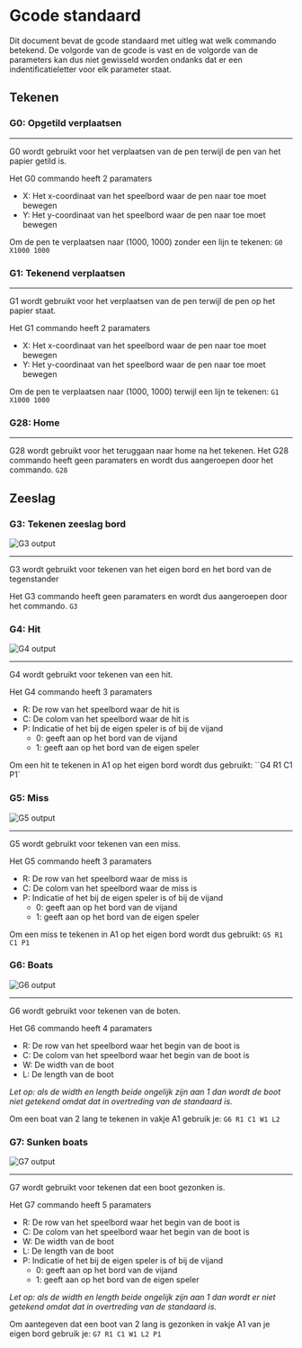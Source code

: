 # Gcode standaard

Dit document bevat de gcode standaard met uitleg wat welk commando betekend.
De volgorde van de gcode is vast en de volgorde van de parameters kan dus niet gewisseld worden ondanks dat er een indentificatieletter voor elk parameter staat.

## Tekenen

### G0: Opgetild verplaatsen

___
G0 wordt gebruikt voor het verplaatsen van de pen terwijl de pen van het papier getild is.

Het G0 commando heeft 2 paramaters

- X: Het x-coordinaat van het speelbord waar de pen naar toe moet bewegen
- Y: Het y-coordinaat van het speelbord waar de pen naar toe moet bewegen

Om de pen te verplaatsen naar (1000, 1000) zonder een lijn te tekenen:
``G0 X1000 1000``


### G1: Tekenend verplaatsen

___
G1 wordt gebruikt voor het verplaatsen van de pen terwijl de pen op het papier staat.

Het G1 commando heeft 2 paramaters

- X: Het x-coordinaat van het speelbord waar de pen naar toe moet bewegen
- Y: Het y-coordinaat van het speelbord waar de pen naar toe moet bewegen

Om de pen te verplaatsen naar (1000, 1000) terwijl een lijn te tekenen:
``G1 X1000 1000``

### G28: Home

___
G28 wordt gebruikt voor het teruggaan naar home na het tekenen.
Het G28 commando heeft geen paramaters en wordt dus aangeroepen door het commando.
``G28``

## Zeeslag

### G3: Tekenen zeeslag bord

![G3 output](G3.bmp)
___
G3 wordt gebruikt voor tekenen van het eigen bord en het bord van de tegenstander

Het G3 commando heeft geen paramaters en wordt dus aangeroepen door het commando.
``G3``

### G4: Hit

![G4 output](G4.bmp)
___
G4 wordt gebruikt voor tekenen van een hit.

Het G4 commando heeft 3 paramaters

- R: De row van het speelbord waar de hit is
- C: De colom van het speelbord waar de hit is
- P: Indicatie of het bij de eigen speler is of bij de vijand
    - 0: geeft aan op het bord van de vijand
    - 1: geeft aan op het bord van de eigen speler

Om een hit te tekenen in A1 op het eigen bord wordt dus gebruikt:
``G4 R1 C1 P1`

### G5: Miss

![G5 output](G5.bmp)
___
G5 wordt gebruikt voor tekenen van een miss.

Het G5 commando heeft 3 paramaters

- R: De row van het speelbord waar de miss is
- C: De colom van het speelbord waar de miss is
- P: Indicatie of het bij de eigen speler is of bij de vijand
    - 0: geeft aan op het bord van de vijand
    - 1: geeft aan op het bord van de eigen speler

Om een miss te tekenen in A1 op het eigen bord wordt dus gebruikt:
``G5 R1 C1 P1``

### G6: Boats
![G6 output](G6.bmp)

___
G6 wordt gebruikt voor tekenen van de boten.

Het G6 commando heeft 4 paramaters

- R: De row van het speelbord waar het begin van de boot is
- C: De colom van het speelbord waar het begin van de boot is
- W: De width van de boot
- L: De length van de boot

*Let op: als de width en length beide ongelijk zijn aan 1 dan wordt de boot niet getekend omdat dat in overtreding van de standaard is.*

Om een boat van 2 lang te tekenen in vakje A1 gebruik je: ``G6 R1 C1 W1 L2``


### G7: Sunken boats
![G7 output](G7.bmp)

___
G7 wordt gebruikt voor tekenen dat een boot gezonken is.

Het G7 commando heeft 5 paramaters

- R: De row van het speelbord waar het begin van de boot is
- C: De colom van het speelbord waar het begin van de boot is
- W: De width van de boot
- L: De length van de boot
- P: Indicatie of het bij de eigen speler is of bij de vijand
    - 0: geeft aan op het bord van de vijand
    - 1: geeft aan op het bord van de eigen speler

*Let op: als de width en length beide ongelijk zijn aan 1 dan wordt er niet getekend omdat dat in overtreding van de standaard is.*

Om aantegeven dat een boot van 2 lang is gezonken in vakje A1 van je eigen bord gebruik je: ``G7 R1 C1 W1 L2 P1``
